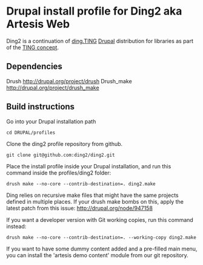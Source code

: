 Drupal install profile for Ding2 aka Artesis Web
================================================

Ding2 is a continuation of [ding.TING][] [Drupal][] distribution for
libraries as part of the [TING concept][].

Dependencies
------------
Drush http://drupal.org/project/drush
Drush_make http://drupal.org/project/drush_make

Build instructions
------------------

Go into your Drupal installation path

    cd DRUPAL/profiles

Clone the ding2 profile repository from github.

    git clone git@github.com:ding2/ding2.git

Place the install profile inside your Drupal installation, and run this
command inside the profiles/ding2 folder:

    drush make --no-core --contrib-destination=. ding2.make

Ding relies on recursive make files that might have the same projects defined in multiple places. If your drush make bombs on this, apply the latest patch from this issue: http://drupal.org/node/947158

If you want a developer version with Git working copies, run this
command instead:

    drush make --no-core --contrib-destination=. --working-copy ding2.make

If you want to have some dummy content added and a pre-filled main menu, you can install the 'artesis demo content' module from our git repository.

[artesis_demo_content]: https://github.com/ding2/artesis_demo_content

[ding.TING]: http://ting.dk/groups/dingting
[Drupal]: http://drupal.org/
[TING concept]: http://ting.dk/

